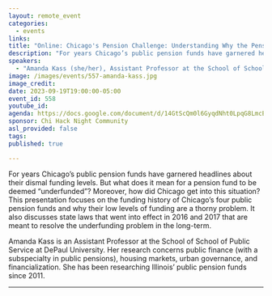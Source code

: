 ```yaml
---
layout: remote_event
categories:
  - events
links: 
title: "Online: Chicago's Pension Challenge: Understanding Why the Pension Funds are Underfunded"
description: "For years Chicago’s public pension funds have garnered headlines about their dismal funding levels.  But what does it mean for a pension fund to be deemed 'underfunded'? Moreover, how did Chicago get into this situation? This presentation focuses on the funding history of Chicago’s four public pension funds and why their low levels of funding are a thorny problem. It also discusses state laws that went into effect in 2016 and 2017 that are meant to resolve the underfunding problem in the long-term."
speakers:
  - "Amanda Kass (she/her), Assistant Professor at the School of School of Public Service at DePaul University"
image: /images/events/557-amanda-kass.jpg
image_credit: 
date: 2023-09-19T19:00:00-05:00
event_id: 558
youtube_id: 
agenda: https://docs.google.com/document/d/14GtScQm0l6GyqdNht0LpqG8LmcEF7i3COjNJ06PaTj8/edit#
sponsor: Chi Hack Night Community
asl_provided: false
tags: 
published: true

---
```


For years Chicago’s public pension funds have garnered headlines about their dismal funding levels.  But what does it mean for a pension fund to be deemed “underfunded”? Moreover, how did Chicago get into this situation? This presentation focuses on the funding history of Chicago’s four public pension funds and why their low levels of funding are a thorny problem. It also discusses state laws that went into effect in 2016 and 2017 that are meant to resolve the underfunding problem in the long-term.

Amanda Kass is an Assistant Professor at the School of School of Public Service at DePaul University. Her research concerns public finance (with a subspecialty in public pensions), housing markets, urban governance, and financialization. She has been researching Illinois’ public pension funds since 2011.


---

